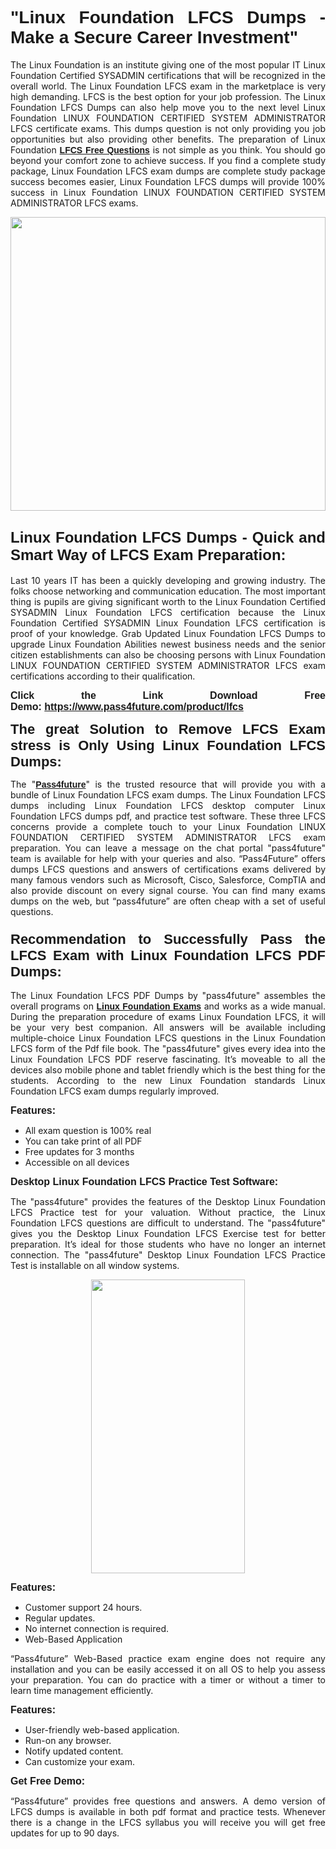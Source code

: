 
<h1 style="text-align: justify;"><span style="font-family:Tahoma,Geneva,sans-serif;"><strong>"Linux Foundation LFCS Dumps - Make a Secure Career Investment"</strong></span></h1>

<p style="text-align: justify;">The Linux Foundation is an institute giving one of the most popular IT Linux Foundation Certified SYSADMIN certifications that will be recognized in the overall world. The Linux Foundation LFCS exam in the marketplace is very high demanding. LFCS is the best option for your job profession. The Linux Foundation LFCS Dumps can also help move you to the next level Linux Foundation LINUX FOUNDATION CERTIFIED SYSTEM ADMINISTRATOR LFCS certificate exams. This dumps question is not only providing you job opportunities but also providing other benefits. The preparation of Linux Foundation <span style="font-family:Tahoma,Geneva,sans-serif;"><strong><a href="https://www.pass4future.com/questions/linux-foundation/lfcs">LFCS Free Questions</a></strong></span> is not simple as you think. You should go beyond your comfort zone to achieve success. If you find a complete study package, Linux Foundation LFCS exam dumps are complete study package success becomes easier, Linux Foundation LFCS dumps will provide 100% success in Linux Foundation LINUX FOUNDATION CERTIFIED SYSTEM ADMINISTRATOR LFCS exams.</p>

<p style="text-align: justify;"><a href="https://www.pass4future.com/product/lfcs"><img alt="" src="https://lh3.googleusercontent.com/pw/AM-JKLVhEO4I138wJzOepD3laGU-R1M7eT-OTYdow6pCESip26lSeaxxzS9BVWUKuzj1e3L_MoxCfVgBEvV8ODwl1LGzlZbt6HJm3NXXplPwnYiBfuYM_eQCcVVRMaAwHdsl3AhHOZS-up7mzwmd4i4EpEGq=w1112-h625-no?authuser=0" style="width: 100%; height: 470px;" /></a></p>

<h2 style="text-align: justify;"><span style="font-size:24px;"><strong><span style="font-family:Tahoma,Geneva,sans-serif;">Linux Foundation LFCS Dumps - Quick and Smart Way of LFCS Exam Preparation:</span></strong></span></h2>

<p style="text-align: justify;">Last 10 years IT has been a quickly developing and growing industry. The folks choose networking and communication education. The most important thing is pupils are giving significant worth to the Linux Foundation Certified SYSADMIN Linux Foundation LFCS certification because the Linux Foundation Certified SYSADMIN Linux Foundation LFCS certification is proof of your knowledge. Grab Updated Linux Foundation LFCS Dumps to upgrade Linux Foundation Abilities newest business needs and the senior citizen establishments can also be choosing persons with Linux Foundation LINUX FOUNDATION CERTIFIED SYSTEM ADMINISTRATOR LFCS exam certifications according to their qualification.</p>

<p style="text-align: justify;"><strong><span style="font-family:Lucida Sans Unicode,Lucida Grande,sans-serif;"><span style="font-size:16px;">Click the Link Download Free Demo: <a href="https://www.pass4future.com/product/lfcs">https://www.pass4future.com/product/lfcs</a></span></span></strong></p>

<p style="text-align: justify;"><strong><span style="font-size:22px;"><span style="font-family:Tahoma,Geneva,sans-serif;">The great Solution to Remove LFCS Exam stress is Only Using Linux Foundation LFCS Dumps:</span></span></strong></p>

<p style="text-align: justify;">The "<span style="font-family:Lucida Sans Unicode,Lucida Grande,sans-serif;"><a href="https://www.pass4future.com/"><strong>Pass4future</strong></a></span>" is the trusted resource that will provide you with a bundle of Linux Foundation LFCS exam dumps. The Linux Foundation LFCS dumps including Linux Foundation LFCS desktop computer Linux Foundation LFCS dumps pdf, and practice test software. These three LFCS concerns provide a complete touch to your Linux Foundation LINUX FOUNDATION CERTIFIED SYSTEM ADMINISTRATOR LFCS exam preparation. You can leave a message on the chat portal "pass4future" team is available for help with your queries and also. “Pass4Future” offers dumps LFCS questions and answers of certifications exams delivered by many famous vendors such as Microsoft, Cisco, Salesforce, CompTIA and also provide discount on every signal course. You can find many exams dumps on the web, but “pass4future” are often cheap with a set of useful questions.</p>

<h3 style="text-align: justify;"><span style="font-size:22px;"><strong><span style="font-family:Tahoma,Geneva,sans-serif;">Recommendation to Successfully Pass the LFCS Exam with Linux Foundation LFCS PDF Dumps:</span></strong></span></h3>

<p style="text-align: justify;">The Linux Foundation LFCS PDF Dumps by "pass4future" assembles the overall programs on <span style="font-family:Lucida Sans Unicode,Lucida Grande,sans-serif;"><strong><a href="https://www.pass4future.com/linux-foundation">Linux Foundation Exams</a></strong></span> and works as a wide manual. During the preparation procedure of exams Linux Foundation LFCS, it will be your very best companion. All answers will be available including multiple-choice Linux Foundation LFCS questions in the Linux Foundation LFCS form of the Pdf file book. The "pass4future" gives every idea into the Linux Foundation LFCS PDF reserve fascinating. It’s moveable to all the devices also mobile phone and tablet friendly which is the best thing for the students. According to the new Linux Foundation standards Linux Foundation LFCS exam dumps regularly improved.</p>

<p style="text-align: justify;"><span style="font-family:Lucida Sans Unicode,Lucida Grande,sans-serif;"><span style="font-size:16px;"><strong>Features:</strong></span></span></p>

<ul>
	<li style="text-align: justify;">All exam question is 100% real</li>
	<li style="text-align: justify;">You can take print of all PDF</li>
	<li style="text-align: justify;">Free updates for 3 months </li>
	<li style="text-align: justify;">Accessible on all devices</li>
</ul>

<p style="text-align: justify;"><span style="font-family:Tahoma,Geneva,sans-serif;"><span style="font-size:16px;"><strong>Desktop Linux Foundation LFCS Practice Test Software:</strong></span></span></p>

<p style="text-align: justify;">The "pass4future" provides the features of the Desktop Linux Foundation LFCS Practice test for your valuation. Without practice, the Linux Foundation LFCS questions are difficult to understand. The "pass4future" gives you the Desktop Linux Foundation LFCS Exercise test for better preparation. It’s ideal for those students who have no longer an internet connection. The "pass4future" Desktop Linux Foundation LFCS Practice Test is installable on all window systems.</p>

<p style="text-align: center;"><a href="https://www.pass4future.com/product/lfcs"><img alt="" src="https://lh3.googleusercontent.com/pw/AM-JKLV3yUm3jiqqIo1xIsj1VJ_UeysYexQY-pRYO0rIFl3vg11QZioN-gzffpw2AfKqFynWuvoXOreWrWS0swpr4xmOSWfwII2jvatteuqrfxiWGFBSHPiZUCoi33jqeymK5dmu-0enyX6tayRCAMHw05jv=s625-no?authuser=0" style="width: 70%; height: 470px;" /></a></p>

<p style="text-align: justify;"><span style="font-size:16px;"><span style="font-family:Lucida Sans Unicode,Lucida Grande,sans-serif;"><strong>Features:</strong></span></span></p>

<ul>
	<li style="text-align: justify;">Customer support 24 hours. </li>
	<li style="text-align: justify;">Regular updates. </li>
	<li style="text-align: justify;">No internet connection is required.</li>
	<li style="text-align: justify;">Web-Based Application</li>
</ul>

<p style="text-align: justify;">“Pass4future” Web-Based practice exam engine does not require any installation and you can be easily accessed it on all OS to help you assess your preparation. You can do practice with a timer or without a timer to learn time management efficiently.</p>

<p style="text-align: justify;"><strong><span style="font-size:16px;"><span style="font-family:Lucida Sans Unicode,Lucida Grande,sans-serif;">Features:</span></span></strong></p>

<ul>
	<li style="text-align: justify;">User-friendly web-based application.</li>
	<li style="text-align: justify;">Run-on any browser. </li>
	<li style="text-align: justify;">Notify updated content.</li>
	<li style="text-align: justify;">Can customize your exam.</li>
</ul>

<p style="text-align: justify;"><span style="font-size:16px;"><span style="font-family:Lucida Sans Unicode,Lucida Grande,sans-serif;"><strong>Get Free Demo:</strong></span></span></p>

<p style="text-align: justify;">“Pass4future” provides free questions and answers. A demo version of LFCS dumps is available in both pdf format and practice tests. Whenever there is a change in the LFCS syllabus you will receive you will get free updates for up to 90 days. </p>
